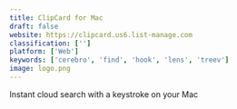 ```yaml
---
title: ClipCard for Mac
draft: false 
website: https://clipcard.us6.list-manage.com
classification: ['']
platform: ['Web']
keywords: ['cerebro', 'find', 'hook', 'lens', 'treev']
image: logo.png
---
```

Instant cloud search with a keystroke on your Mac